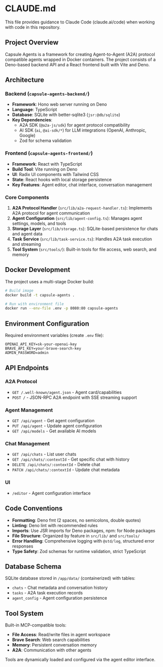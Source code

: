 # CLAUDE.md

This file provides guidance to Claude Code (claude.ai/code) when working with code in this repository.

## Project Overview

Capsule Agents is a framework for creating Agent-to-Agent (A2A) protocol compatible agents wrapped in Docker containers. The project consists of a Deno-based backend API and a React frontend built with Vite and Deno.

## Architecture

### Backend (`capsule-agents-backend/`)

- **Framework**: Hono web server running on Deno
- **Language**: TypeScript
- **Database**: SQLite with better-sqlite3 (`jsr:@db/sqlite`)
- **Key Dependencies**:
  - A2A SDK (`@a2a-js/sdk`) for agent protocol compatibility
  - AI SDK (`ai`, `@ai-sdk/*`) for LLM integrations (OpenAI, Anthropic, Google)
  - Zod for schema validation

### Frontend (`capsule-agents-frontend/`)

- **Framework**: React with TypeScript
- **Build Tool**: Vite running on Deno
- **UI**: Radix UI components with Tailwind CSS
- **State**: React hooks with local storage persistence
- **Key Features**: Agent editor, chat interface, conversation management

### Core Components

1. **A2A Protocol Handler** (`src/lib/a2a-request-handler.ts`): Implements A2A protocol for agent communication
2. **Agent Configuration** (`src/lib/agent-config.ts`): Manages agent settings, models, and tools
3. **Storage Layer** (`src/lib/storage.ts`): SQLite-based persistence for chats and agent data
4. **Task Service** (`src/lib/task-service.ts`): Handles A2A task execution and streaming
5. **Tool System** (`src/tools/`): Built-in tools for file access, web search, and memory

## Docker Development

The project uses a multi-stage Docker build:

```bash
# Build image
docker build -t capsule-agents .

# Run with environment file
docker run --env-file .env -p 8080:80 capsule-agents
```

## Environment Configuration

Required environment variables (create `.env` file):

```
OPENAI_API_KEY=sk-your-openai-key
BRAVE_API_KEY=your-brave-search-key  
ADMIN_PASSWORD=admin
```

## API Endpoints

### A2A Protocol

- `GET /.well-known/agent.json` - Agent card/capabilities
- `POST /` - JSON-RPC A2A endpoint with SSE streaming support

### Agent Management

- `GET /api/agent` - Get agent configuration
- `PUT /api/agent` - Update agent configuration
- `GET /api/models` - Get available AI models

### Chat Management

- `GET /api/chats` - List user chats
- `GET /api/chats/:contextId` - Get specific chat with history
- `DELETE /api/chats/:contextId` - Delete chat
- `PATCH /api/chats/:contextId` - Update chat metadata

### UI

- `/editor` - Agent configuration interface

## Code Conventions

- **Formatting**: Deno fmt (2 spaces, no semicolons, double quotes)
- **Linting**: Deno lint with recommended rules
- **Imports**: Use JSR imports for Deno packages, npm: for Node packages
- **File Structure**: Organized by feature in `src/lib/` and `src/tools/`
- **Error Handling**: Comprehensive logging with `@std/log`, structured error responses
- **Type Safety**: Zod schemas for runtime validation, strict TypeScript

## Database Schema

SQLite database stored in `/app/data/` (containerized) with tables:

- `chats` - Chat metadata and conversation history
- `tasks` - A2A task execution records
- `agent_config` - Agent configuration persistence

## Tool System

Built-in MCP-compatible tools:

- **File Access**: Read/write files in agent workspace
- **Brave Search**: Web search capabilities
- **Memory**: Persistent conversation memory
- **A2A**: Communication with other agents

Tools are dynamically loaded and configured via the agent editor interface.
